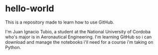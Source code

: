 # hello-world
This is a repository made to learn how to use GitHub.

I'm Juan Ignacio Tubio, a student at the National University of Cordoba who's major is in Aeronautical Engineering.
I'm learning GitHub so i can download and manage the notebooks i'll need for a course i'm taking on Python.
